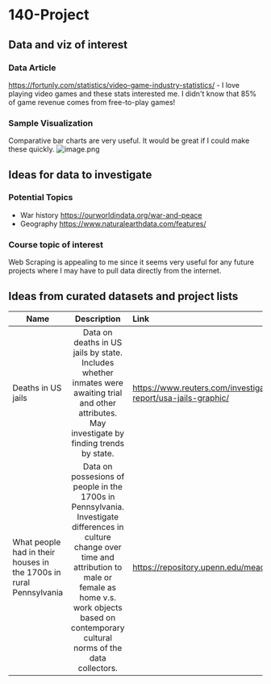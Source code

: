 # 140-Project

## Data and viz of interest
### Data Article
https://fortunly.com/statistics/video-game-industry-statistics/
    - I love playing video games and these stats interested me. I didn't know that 85% of game revenue comes from free-to-play games!
### Sample Visualization
Comparative bar charts are very useful. It would be great if I could make these quickly.
![image.png](attachment:image.png)

## Ideas for data to investigate
### Potential Topics
- War history https://ourworldindata.org/war-and-peace
- Geography https://www.naturalearthdata.com/features/
### Course topic of interest
Web Scraping is appealing to me since it seems very useful for any future projects where I may have to pull data directly from the internet.

## Ideas from curated datasets and project lists
| Name         | Description | Link |
|--------------|:-----:|:-----------|
| Deaths in US jails |  Data on deaths in US jails by state. Includes whether inmates were awaiting trial and other attributes. May investigate by finding trends by state. |        https://www.reuters.com/investigates/special-report/usa-jails-graphic/ |
| What people had in their houses in the 1700s in rural Pennsylvania      |  Data on possesions of people in the 1700s in Pennsylvania. Investigate differences in culture change over time and attribution to male or female as home v.s. work objects based on contemporary cultural norms of the data collectors. |          https://repository.upenn.edu/mead/26/ |